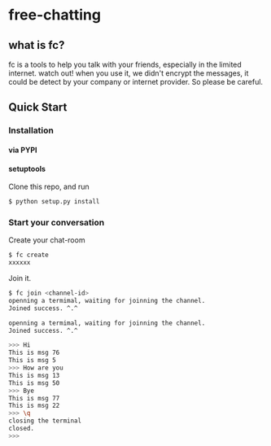 # free-chatting

## what is fc?

fc is a tools to help you talk with your friends, especially in the limited internet.
watch out! when you use it,  we didn't encrypt the messages, it could be detect
by your company or internet provider. So please be careful.

## Quick Start
### Installation

#### via PYPI

#### setuptools

Clone this repo, and run
```bash
$ python setup.py install
```

### Start your conversation

Create your chat-room
```bash
$ fc create
xxxxxx
```

Join it.
```bash
$ fc join <channel-id>
openning a termimal, waiting for joinning the channel.
Joined success. ^.^ 

openning a termimal, waiting for joinning the channel.
Joined success. ^.^ 

>>> Hi
This is msg 76
This is msg 5
>>> How are you
This is msg 13
This is msg 50
>>> Bye
This is msg 77
This is msg 22
>>> \q
closing the terminal
closed.
>>>
```
